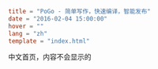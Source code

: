 ```toml
title = "PoGo - 简单写作，快速编译，智能发布"
date = "2016-02-04 15:00:00"
hover = ""
lang = "zh"
template = "index.html"
```

中文首页，内容不会显示的
